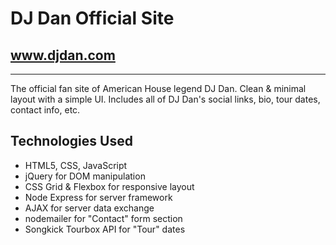 # DJ Dan Official Site
## www.djdan.com
---
The official fan site of American House legend DJ Dan. Clean & minimal layout with a simple UI. Includes all of DJ Dan's social links, bio, tour dates, contact info, etc.

## Technologies Used

+ HTML5, CSS, JavaScript
+ jQuery for DOM manipulation
+ CSS Grid & Flexbox for responsive layout
+ Node Express for server framework
+ AJAX for server data exchange
+ nodemailer for "Contact" form section
+ Songkick Tourbox API for "Tour" dates
